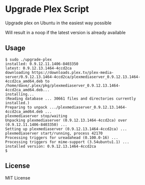 Upgrade Plex Script
===================

Upgrade plex on Ubuntu in the easiest way possible

Will result in a noop if the latest version is already available

Usage
-----

    $ sudo ./upgrade-plex
    installed: 0.9.12.11.1406-8403350
    latest: 0.9.12.13.1464-4ccd2ca
    downloading https://downloads.plex.tv/plex-media-server/0.9.12.13.1464-4ccd2ca/plexmediaserver_0.9.12.13.1464-4ccd2ca_amd64.deb to /home/dave/.plex/pkg/plexmediaserver_0.9.12.13.1464-4ccd2ca_amd64.deb...
    installing...
    (Reading database ... 30661 files and directories currently installed.)
    Preparing to unpack .../plexmediaserver_0.9.12.13.1464-4ccd2ca_amd64.deb ...
    plexmediaserver stop/waiting
    Unpacking plexmediaserver (0.9.12.13.1464-4ccd2ca) over (0.9.12.11.1406-8403350) ...
    Setting up plexmediaserver (0.9.12.13.1464-4ccd2ca) ...
    plexmediaserver start/running, process 42170
    Processing triggers for ureadahead (0.100.0-16) ...
    Processing triggers for mime-support (3.54ubuntu1.1) ...
    installed version: 0.9.12.13.1464-4ccd2ca
    $

License
-------

MIT License
